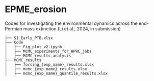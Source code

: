 # EPME_erosion
Codes for investigating the environmental dynamics across the end-Permian mass extinction (Li et al., 2024, in submission)

```
├── S1_Early_PTB.xlsx
├── Code
│   ├── Fig_plot_v2.ipynb
│   ├── MCMC_experiments_for_HPRC_jobs
│   ├── MCMC_results_analysis
├── MCMC_results
│   ├── forcing_{exp_name}_results.xlsx
│   ├── mcmc_{exp_name}_results.xlsx
│   ├── mcmc_{exp_name}_quantile_results.xlsx
```
